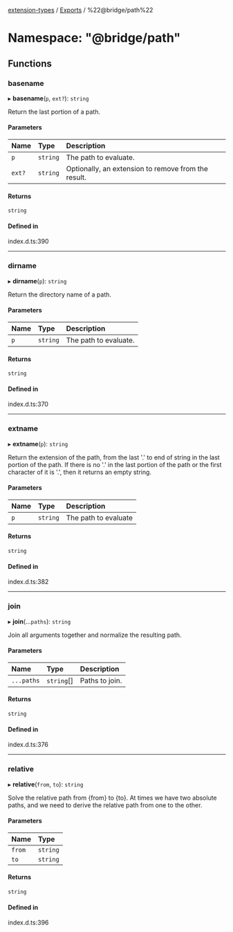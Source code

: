 [extension-types](../README.md) / [Exports](../modules.md) / %22@bridge/path%22

# Namespace: "@bridge/path"

## Functions

### basename

▸ **basename**(`p`, `ext?`): `string`

Return the last portion of a path.

#### Parameters

| Name | Type | Description |
| :------ | :------ | :------ |
| `p` | `string` | The path to evaluate. |
| `ext?` | `string` | Optionally, an extension to remove from the result. |

#### Returns

`string`

#### Defined in

index.d.ts:390

___

### dirname

▸ **dirname**(`p`): `string`

Return the directory name of a path.

#### Parameters

| Name | Type | Description |
| :------ | :------ | :------ |
| `p` | `string` | The path to evaluate. |

#### Returns

`string`

#### Defined in

index.d.ts:370

___

### extname

▸ **extname**(`p`): `string`

Return the extension of the path, from the last '.' to end of string in the last portion of the path. If there is no '.' in the last portion of the path or the first character of it is '.', then it returns an empty string.

#### Parameters

| Name | Type | Description |
| :------ | :------ | :------ |
| `p` | `string` | The path to evaluate |

#### Returns

`string`

#### Defined in

index.d.ts:382

___

### join

▸ **join**(...`paths`): `string`

Join all arguments together and normalize the resulting path.

#### Parameters

| Name | Type | Description |
| :------ | :------ | :------ |
| `...paths` | `string`[] | Paths to join. |

#### Returns

`string`

#### Defined in

index.d.ts:376

___

### relative

▸ **relative**(`from`, `to`): `string`

Solve the relative path from {from} to {to}. At times we have two absolute paths, and we need to derive the relative path from one to the other.

#### Parameters

| Name | Type |
| :------ | :------ |
| `from` | `string` |
| `to` | `string` |

#### Returns

`string`

#### Defined in

index.d.ts:396
